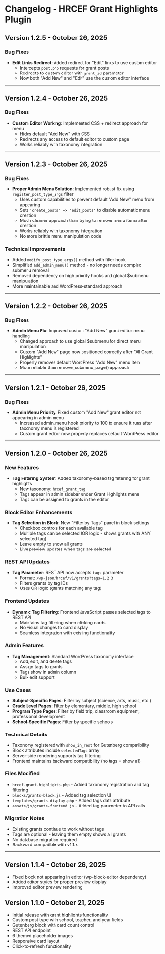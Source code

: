 # Changelog - HRCEF Grant Highlights Plugin

## Version 1.2.5 - October 26, 2025

### Bug Fixes
- **Edit Links Redirect**: Added redirect for "Edit" links to use custom editor
  - Intercepts `post.php` requests for grant posts
  - Redirects to custom editor with `grant_id` parameter
  - Now both "Add New" and "Edit" use the custom editor interface

---

## Version 1.2.4 - October 26, 2025

### Bug Fixes
- **Custom Editor Working**: Implemented CSS + redirect approach for menu
  - Hides default "Add New" with CSS
  - Redirects any access to default editor to custom page
  - Works reliably with taxonomy integration

---

## Version 1.2.3 - October 26, 2025

### Bug Fixes
- **Proper Admin Menu Solution**: Implemented robust fix using `register_post_type_args` filter
  - Uses custom capabilities to prevent default "Add New" menu from appearing
  - Sets `'create_posts' => 'edit_posts'` to disable automatic menu creation
  - Much cleaner approach than trying to remove menu items after creation
  - Works reliably with taxonomy integration
  - No more brittle menu manipulation code

### Technical Improvements
- Added `modify_post_type_args()` method with filter hook
- Simplified `add_admin_menu()` method - no longer needs complex submenu removal
- Removed dependency on high priority hooks and global $submenu manipulation
- More maintainable and WordPress-standard approach

---

## Version 1.2.2 - October 26, 2025

### Bug Fixes
- **Admin Menu Fix**: Improved custom "Add New" grant editor menu handling
  - Changed approach to use global $submenu for direct menu manipulation
  - Custom "Add New" page now positioned correctly after "All Grant Highlights"
  - Properly removes default WordPress "Add New" menu item
  - More reliable than remove_submenu_page() approach

---

## Version 1.2.1 - October 26, 2025

### Bug Fixes
- **Admin Menu Priority**: Fixed custom "Add New" grant editor not appearing in admin menu
  - Increased admin_menu hook priority to 100 to ensure it runs after taxonomy menu is registered
  - Custom grant editor now properly replaces default WordPress editor

---

## Version 1.2.0 - October 26, 2025

### New Features
- **Tag Filtering System**: Added taxonomy-based tag filtering for grant highlights
  - New taxonomy: `hrcef_grant_tag`
  - Tags appear in admin sidebar under Grant Highlights menu
  - Tags can be assigned to grants in the editor

### Block Editor Enhancements
- **Tag Selection in Block**: New "Filter by Tags" panel in block settings
  - Checkbox controls for each available tag
  - Multiple tags can be selected (OR logic - shows grants with ANY selected tag)
  - Leave empty to show all grants
  - Live preview updates when tags are selected

### REST API Updates
- **Tag Parameter**: REST API now accepts `tags` parameter
  - Format: `/wp-json/hrcef/v1/grants?tags=1,2,3`
  - Filters grants by tag IDs
  - Uses OR logic (grants matching any tag)

### Frontend Updates
- **Dynamic Tag Filtering**: Frontend JavaScript passes selected tags to REST API
  - Maintains tag filtering when clicking cards
  - No visual changes to card display
  - Seamless integration with existing functionality

### Admin Features
- **Tag Management**: Standard WordPress taxonomy interface
  - Add, edit, and delete tags
  - Assign tags to grants
  - Tags show in admin column
  - Bulk edit support

### Use Cases
- **Subject-Specific Pages**: Filter by subject (science, arts, music, etc.)
- **Grade Level Pages**: Filter by elementary, middle, high school
- **Program Type Pages**: Filter by field trip, classroom equipment, professional development
- **School-Specific Pages**: Filter by specific schools

### Technical Details
- Taxonomy registered with `show_in_rest` for Gutenberg compatibility
- Block attributes include `selectedTags` array
- Server-side rendering supports tag filtering
- Frontend maintains backward compatibility (no tags = show all)

### Files Modified
- `hrcef-grant-highlights.php` - Added taxonomy registration and tag filtering
- `blocks/grants-block.js` - Added tag selection UI
- `templates/grants-display.php` - Added tags data attribute
- `assets/js/grants-frontend.js` - Added tag parameter to API calls

### Migration Notes
- Existing grants continue to work without tags
- Tags are optional - leaving them empty shows all grants
- No database migration required
- Backward compatible with v1.1.x

---

## Version 1.1.4 - October 26, 2025
- Fixed block not appearing in editor (wp-block-editor dependency)
- Added editor styles for proper preview display
- Improved editor preview rendering

## Version 1.1.0 - October 21, 2025
- Initial release with grant highlights functionality
- Custom post type with school, teacher, and year fields
- Gutenberg block with card count control
- REST API endpoint
- 6 themed placeholder images
- Responsive card layout
- Click-to-refresh functionality
